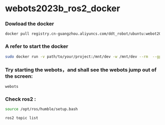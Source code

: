 # webots2023b_ros2_docker
### Dowload the docker
```bash
docker pull registry.cn-guangzhou.aliyuncs.com/ddt_robot/ubuntu:webot2023b-v1
```

### A refer to start the docker

```bash
sudo docker run -v path/to/your/project:/mnt/dev -w /mnt/dev --rm  --gpus all --net=host --privileged -e DISPLAY=$DISPLAY -e QT_X11_NO_MITSHM=1  -e CUDA_TOOLKIT_ROOT_DIR=/usr/local/cuda -it ubuntu:webot2023b-v1
```


### Try starting the webots，and shall see the webots jump out of the screen:

```bash
webots
```

### Check ros2 :

```bash
source /opt/ros/humble/setup.bash

ros2 topic list

```
